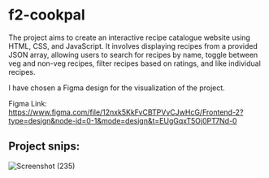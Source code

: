 # f2-cookpal

The project aims to create an interactive recipe catalogue website using HTML, CSS, and JavaScript. It involves displaying recipes from a provided JSON array, allowing users to search for recipes by name, toggle between veg and non-veg recipes, filter recipes based on ratings, and like individual recipes.

I have chosen a Figma design for the visualization of the project.

Figma Link: https://www.figma.com/file/12nxk5KkFvCBTPVvCJwHcG/Frontend-2?type=design&node-id=0-1&mode=design&t=EUgGqxT5Oj0PT7Nd-0


## Project snips:

![Screenshot (235)](https://github.com/dharmendrakumarsoni/f2-moduleTest/assets/136853362/8817eaa1-f53f-4ef2-b1ee-e3aa55833fbf)
